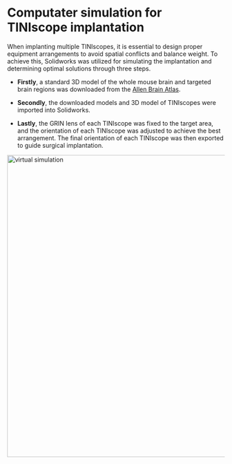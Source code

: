 # Computater simulation for TINIscope implantation

When implanting multiple TINIscopes, it is essential to design proper equipment arrangements to avoid spatial conflicts and balance weight. To achieve this, Solidworks was utilized for simulating the implantation and determining optimal solutions through three steps. 
* **Firstly**, a standard 3D model of the whole mouse brain and targeted brain regions was downloaded from the [Allen Brain Atlas](https://download.alleninstitute.org/informatics-archive/current-release/mouse_ccf/annotation). 
  
* **Secondly**, the downloaded models and 3D model of TINIscopes were imported into Solidworks. 
  
* **Lastly**, the GRIN lens of each TINIscope was fixed to the target area, and the orientation of each TINIscope was adjusted to achieve the best arrangement. The final orientation of each TINIscope was then exported to guide surgical implantation.


<img src="../assets/virtual_simulation.gif" alt="virtual simulation" width="700" />